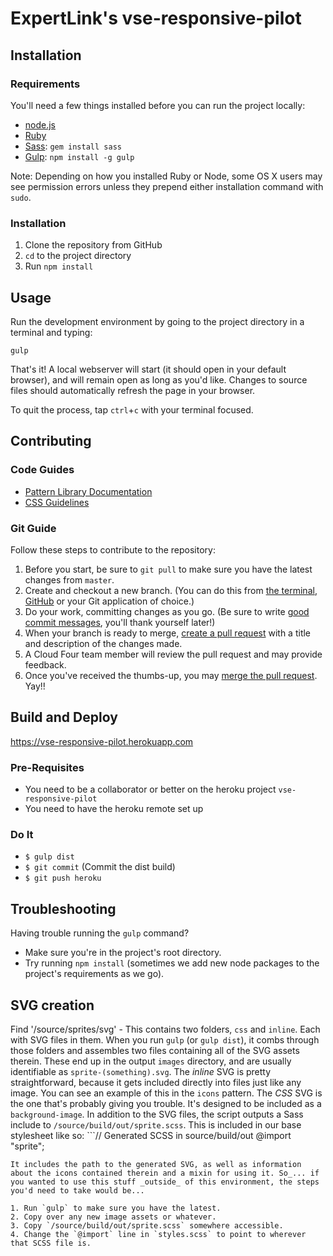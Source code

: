 ExpertLink's vse-responsive-pilot
====================

## Installation

### Requirements

You'll need a few things installed before you can run the project locally:

* [node.js](http://nodejs.org/)
* [Ruby](https://www.ruby-lang.org/en/)
* [Sass](http://sass-lang.com/): `gem install sass`
* [Gulp](http://gulpjs.com/): `npm install -g gulp`

Note: Depending on how you installed Ruby or Node, some OS X users may see permission errors unless they prepend either installation command with `sudo`.

### Installation

1. Clone the repository from GitHub
2. `cd` to the project directory
3. Run `npm install`

## Usage

Run the development environment by going to the project directory in a terminal and typing:

```
gulp
```

That's it! A local webserver will start (it should open in your default browser), and will remain open as long as you'd like. Changes to source files should automatically refresh the page in your browser.

To quit the process, tap `ctrl`+`c` with your terminal focused.

## Contributing

### Code Guides

* [Pattern Library Documentation](source/patterns/README.md)
* [CSS Guidelines](source/styles/README.md)

### Git Guide

Follow these steps to contribute to the repository:

1. Before you start, be sure to `git pull` to make sure you have the latest changes from `master`.
2. Create and checkout a new branch. (You can do this from [the terminal](http://git-scm.com/book/en/v2/Git-Branching-Basic-Branching-and-Merging), [GitHub](https://help.github.com/articles/creating-and-deleting-branches-within-your-repository/) or your Git application of choice.)
3. Do your work, committing changes as you go. (Be sure to write [good commit messages](http://robots.thoughtbot.com/5-useful-tips-for-a-better-commit-message), you'll thank yourself later!)
4. When your branch is ready to merge, [create a pull request](https://help.github.com/articles/creating-a-pull-request/) with a title and description of the changes made.
5. A Cloud Four team member will review the pull request and may provide feedback.
6. Once you've received the thumbs-up, you may [merge the pull request](https://help.github.com/articles/merging-a-pull-request/). Yay!!

## Build and Deploy

https://vse-responsive-pilot.herokuapp.com

### Pre-Requisites

* You need to be a collaborator or better on the heroku project `vse-responsive-pilot`
* You need to have the heroku remote set up


### Do It

* `$ gulp dist`
* `$ git commit` (Commit the dist build)
* `$ git push heroku`


## Troubleshooting

Having trouble running the `gulp` command?

* Make sure you're in the project's root directory.
* Try running `npm install` (sometimes we add new node packages to the project's requirements as we go).


## SVG creation

Find '/source/sprites/svg' - This contains two folders, `css` and `inline`. Each with SVG files in them. When you run `gulp` (or `gulp dist`), it combs through those folders and assembles two files containing all of the SVG assets therein. These end up in the output `images` directory, and are usually identifiable as `sprite-(something).svg`. The _inline_ SVG is pretty straightforward, because it gets included directly into files just like any image. You can see an example of this in the `icons` pattern. The _CSS_ SVG is the one that's probably giving you trouble. It's designed to be included as a `background-image`. In addition to the SVG files, the script outputs a Sass include to `/source/build/out/sprite.scss`. This is included in our base stylesheet like so: ```// Generated SCSS in source/build/out
@import "sprite";
```
It includes the path to the generated SVG, as well as information about the icons contained therein and a mixin for using it. So_... if you wanted to use this stuff _outside_ of this environment, the steps you'd need to take would be...

1. Run `gulp` to make sure you have the latest.
2. Copy over any new image assets or whatever.
3. Copy `/source/build/out/sprite.scss` somewhere accessible.
4. Change the `@import` line in `styles.scss` to point to wherever that SCSS file is.


